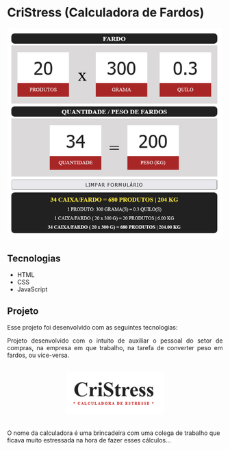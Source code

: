 <h1 align="left">CriStress (Calculadora de Fardos)</h1>

<div align="center"><img style=" display: inline" src=".github/tela.png"></div>

<h2>Tecnologias</h2>

<ul>
    <li>HTML</li>
    <li>CSS</li>
    <li>JavaScript</li>
</ul>
<h2>Projeto</h2>
<p>Esse projeto foi desenvolvido com as seguintes tecnologias:</p>
<p align="justify">Projeto desenvolvido com o intuito de auxiliar o pessoal do setor de compras, na empresa em que trabalho, na tarefa de converter peso em fardos, ou vice-versa. </p><br>
<div align="center"><img style=" display: inline; border-radius:5px;width:230px" src=".github/img02.png"></div><br>
<p align="justfy">O nome da calculadora é uma brincadeira com uma colega de trabalho que ficava muito estressada na hora de fazer esses cálculos...</p>


